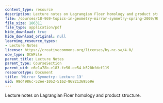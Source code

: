 ```yaml
---
content_type: resource
description: Lecture notes on Lagrangian Floer homology and product structure.
file: /courses/18-969-topics-in-geometry-mirror-symmetry-spring-2009/98d4986c52ee1062516286821369569e_MIT18_969s09_lec13.pdf
file_size: 186311
file_type: application/pdf
hide_download: true
hide_download_original: null
learning_resource_types:
- Lecture Notes
license: https://creativecommons.org/licenses/by-nc-sa/4.0/
ocw_type: OCWFile
parent_title: Lecture Notes
parent_type: CourseSection
parent_uid: c6e1a78b-e183-fe56-ee54-b520bfdef119
resourcetype: Document
title: 'Mirror Symmetry: Lecture 13'
uid: 98d4986c-52ee-1062-5162-86821369569e
---
```

Lecture notes on Lagrangian Floer homology and product structure.